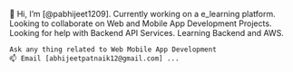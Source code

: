 👋 Hi, I’m [@pabhijeet1209].
      Currently working on a e_learning platform.
      Looking to collaborate on Web and Mobile App Development Projects.
      Looking for help with Backend API Services.
      Learning Backend and AWS.
      
    Ask any thing related to Web Mobile App Development
    📫 Email [abhijeetpatnaik12@gmail.com] ...

<!---
pabhijeet1209/pabhijeet1209 is a ✨ special ✨ repository because its `README.md` (this file) appears on your GitHub profile.
You can click the Preview link to take a look at your changes.
--->
